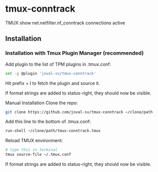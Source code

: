 # tmux-conntrack

TMUX show net.netfilter.nf_conntrack connections active

## Installation

### Installation with Tmux Plugin Manager (recommended)

Add plugin to the list of TPM plugins in .tmux.conf:

```bash
set -g @plugin 'joval-sv/tmux-conntrack'
```

Hit prefix + I to fetch the plugin and source it.

If format strings are added to status-right, they should now be visible.

Manual Installation
Clone the repo:

```bash
git clone https://github.com/joval-sv/tmux-conntrack ~/clone/path
```

Add this line to the bottom of .tmux.conf:

```bash
run-shell ~/clone/path/tmux-conntrack.tmux
```

Reload TMUX environment:

```bash
# type this in terminal
tmux source-file ~/.tmux.conf
```

If format strings are added to status-right, they should now be visible.
